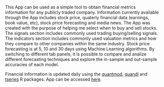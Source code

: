 This App can be used as a simple tool to obtain financial metrics information for any publicly traded company.  Information currently available through the App includes stock price, quaterly financial data (earnings, book value, etc), stock price forecasting and media news. The App was created with the purpose of helping me select when to buy and sell stocks. The signals section includes commonly used trading buying/selling signals. The indicators section includes commonly used valuation metrics and how they compare to other companies within the same industry. Stock price forecasting is at 5, 10 and 30 days using Machine Learning algorithms. By switching to different tab panels, it is possible to compare and analize different forecasting techniques and explore the in-sample and out-sample accuracies of each model. 

Financial information is updated daily using the [quantmod](https://cran.r-project.org/web/packages/quantmod/), [quandl](https://www.quandl.com/tools/r) and [tseries](https://cran.r-project.org/web/packages/tseries/) R packages.  App can be accessed [here](http://data.fmontes.science/stocks).  
